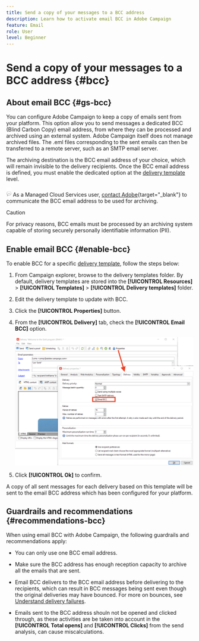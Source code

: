 ```yaml
---
title: Send a copy of your messages to a BCC address
description: Learn how to activate email BCC in Adobe Campaign
feature: Email
role: User
level: Beginner
---
```


# Send a copy of your messages to a BCC address {#bcc}

<!--
>[!NOTE]
>
>This capability is available starting Campaign v8.3. To check your version, refer to [this section](../start/compatibility-matrix.md#how-to-check-your-campaign-version-and-buildversion)-->

## About email BCC {#gs-bcc}

You can configure Adobe Campaign to keep a copy of emails sent from your platform. This option allow you to send messages a dedicated BCC (Blind Carbon Copy) email address, from where they can be processed and archived using an external system.
Adobe Campaign itself does not manage archived files. The .eml files corresponding to the sent emails can then be transferred to a remote server, such as an SMTP email server.

The archiving destination is the BCC email address of your choice, which will remain invisible to the delivery recipients. Once the BCC email address is defined, you must enable the dedicated option at the [delivery template](create-templates.md) level. 

![](../assets/do-not-localize/speech.png)  As a Managed Cloud Services user, [contact Adobe](../start/campaign-faq.md#support){target="_blank"} to communicate the BCC email address to be used for archiving.

>[!CAUTION]
>
>For privacy reasons, BCC emails must be processed by an archiving system capable of storing securely personally identifiable information (PII).


## Enable email BCC {#enable-bcc}

To enable BCC for a specific [delivery template](create-templates.md), follow the steps below:

1. From Campaign explorer, browse to the delivery templates folder. By default, delivery templates are stored into the **[!UICONTROL Resources]** > **[!UICONTROL Templates]** > **[!UICONTROL Delivery templates]** folder. 
1. Edit the delivery template to update with BCC.
1. Click the **[!UICONTROL Properties]** button.
1. From the **[!UICONTROL Delivery]** tab, check the **[!UICONTROL Email BCC]** option.

    ![](assets/email-bcc.png)

1. Click **[!UICONTROL Ok]** to confirm.

A copy of all sent messages for each delivery based on this template will be sent to the email BCC address which has been configured for your platform.

## Guardrails and recommendations {#recommendations-bcc}

When using email BCC with Adobe Campaign, the following guardrails and recommendations apply:

* You can only use one BCC email address.

* Make sure the BCC address has enough reception capacity to archive all the emails that are sent.

* Email BCC <!--with Enhanced MTA--> delivers to the BCC email address before delivering to the recipients, which can result in BCC messages being sent even though the original deliveries may have bounced. For more on bounces, see [Understand delivery failures](delivery-failures.md).

* Emails sent to the BCC address shouln not be opened and clicked through, as these activities are be taken into account in the **[!UICONTROL Total opens]** and **[!UICONTROL Clicks]** from the send analysis, can cause miscalculations.

<!--Only successfully sent emails are taken in account, bounces are not.-->
